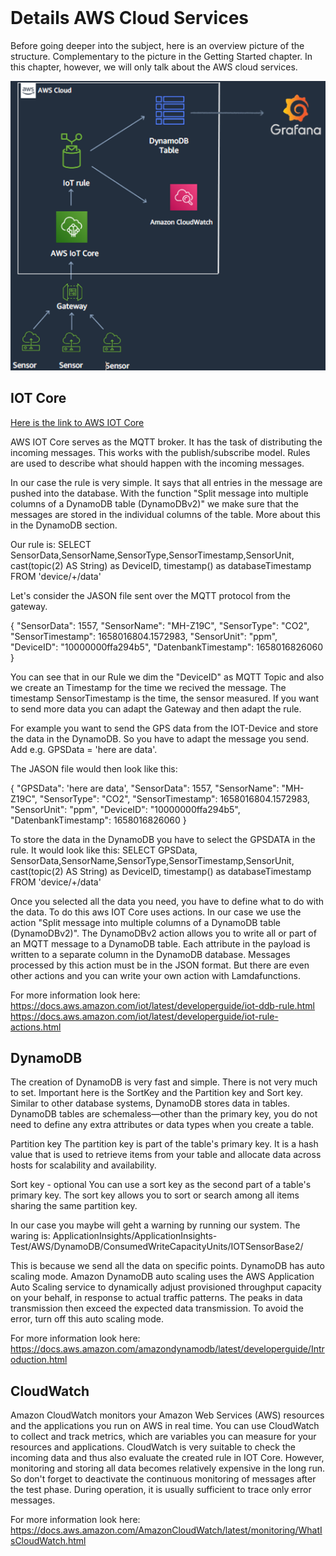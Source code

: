 <div id="top"></div>

<br />

# Details AWS Cloud Services

Before going deeper into the subject, here is an overview picture of the structure. Complementary to the picture in the Getting Started chapter. In this chapter, however, we will only talk about the AWS cloud services.

![IoT SensorBase][UbersichtAWS]


## IOT Core
[Here is the link to AWS IOT Core](https://aws.amazon.com/iot-core/?nc1=h_ls)

AWS IOT Core serves as the MQTT broker. It has the task of distributing the incoming messages. This works with the publish/subscribe model. Rules are used to describe what should happen with the incoming messages. 

In our case the rule is very simple. It says that all entries in the message are pushed into the database. With the function "Split message into multiple columns of a DynamoDB table (DynamoDBv2)" we make sure that the messages are stored in the individual columns of the table. More about this in the DynamoDB section. 

Our rule is: 
SELECT SensorData,SensorName,SensorType,SensorTimestamp,SensorUnit, cast(topic(2) AS String) as DeviceID, timestamp() as databaseTimestamp FROM 'device/+/data'

Let's consider the JASON file sent over the MQTT protocol from the gateway. 

{
    "SensorData": 1557,
    "SensorName": "MH-Z19C",
    "SensorType": "CO2",
    "SensorTimestamp": 1658016804.1572983,
    "SensorUnit": "ppm",
    "DeviceID": "10000000ffa294b5",
    "DatenbankTimestamp": 1658016826060
}

You can see that in our Rule we dim the "DeviceID" as MQTT Topic and also we create an Timestamp for the time we recived the message. The timestamp SensorTimestamp is the time, the sensor measured. If you want to send more data you can adapt the Gateway and then adapt the rule. 

For example you want to send the GPS data from the IOT-Device and store the data in the DynamoDB. So you have to adapt the message you send. Add e.g. GPSData = 'here are data'.

The JASON file would then look like this: 

{
    "GPSData": 'here are data',
    "SensorData": 1557,
    "SensorName": "MH-Z19C",
    "SensorType": "CO2",
    "SensorTimestamp": 1658016804.1572983,
    "SensorUnit": "ppm",
    "DeviceID": "10000000ffa294b5",
    "DatenbankTimestamp": 1658016826060
}

To store the data in the DynamoDB you have to select the GPSDATA in the rule. It would look like this: 
SELECT GPSData, SensorData,SensorName,SensorType,SensorTimestamp,SensorUnit, cast(topic(2) AS String) as DeviceID, timestamp() as databaseTimestamp FROM 'device/+/data'

Once you selected all the data you need, you have to define what to do with the data. To do this aws IOT Core uses actions. In our case we use the action "Split message into multiple columns of a DynamoDB table (DynamoDBv2)". The DynamoDBv2 action allows you to write all or part of an MQTT message to a DynamoDB table. Each attribute in the payload is written to a separate column in the DynamoDB database. Messages processed by this action must be in the JSON format. But there are even other actions and you can write your own action with Lamdafunctions.

For more information look here: 
https://docs.aws.amazon.com/iot/latest/developerguide/iot-ddb-rule.html
https://docs.aws.amazon.com/iot/latest/developerguide/iot-rule-actions.html

## DynamoDB

The creation of DynamoDB is very fast and simple. There is not very much to set. Important here is the SortKey and the Partition key and Sort key. Similar to other database systems, DynamoDB stores data in tables. DynamoDB tables are schemaless—other than the primary key, you do not need to define any extra attributes or data types when you create a table.

Partition key
The partition key is part of the table's primary key. It is a hash value that is used to retrieve items from your table and allocate data across hosts for scalability and availability.

Sort key - optional
You can use a sort key as the second part of a table's primary key. The sort key allows you to sort or search among all items sharing the same partition key.

In our case you maybe will geht a warning by running our system. The waring is: 
ApplicationInsights/ApplicationInsights-Test/AWS/DynamoDB/ConsumedWriteCapacityUnits/IOTSensorBase2/

This is because we send all the data on specific points. DynamoDB has auto scaling mode. Amazon DynamoDB auto scaling uses the AWS Application Auto Scaling service to dynamically adjust provisioned throughput capacity on your behalf, in response to actual traffic patterns. The peaks in data transmission then exceed the expected data transmission. To avoid the error, turn off this auto scaling mode. 

For more information look here: 
https://docs.aws.amazon.com/amazondynamodb/latest/developerguide/Introduction.html

## CloudWatch

Amazon CloudWatch monitors your Amazon Web Services (AWS) resources and the applications you run on AWS in real time. You can use CloudWatch to collect and track metrics, which are variables you can measure for your resources and applications.
CloudWatch is very suitable to check the incoming data and thus also evaluate the created rule in IOT Core. However, monitoring and storing all data becomes relatively expensive in the long run. So don't forget to deactivate the continuous monitoring of messages after the test phase. During operation, it is usually sufficient to trace only error messages.

For more information look here: 
https://docs.aws.amazon.com/AmazonCloudWatch/latest/monitoring/WhatIsCloudWatch.html




[UbersichtAWS]: images/UbersichtAWS.PNG


